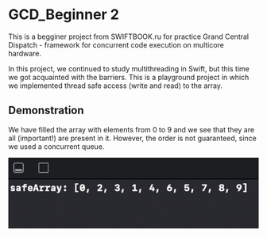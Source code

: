 # GCD_Beginner 2

This is a begginer project from SWIFTBOOK.ru for practice Grand Central Dispatch - framework for concurrent code execution on multicore hardware.

In this project, we continued to study multithreading in Swift, but this time we got acquainted with the barriers. This is a playground project in which we implemented thread safe access (write and read) to the array.

## Demonstration

We have filled the array with elements from 0 to 9 and we see that they are all (important!) are present in it. However, the order is not guaranteed, since we used a concurrent queue.

![Screenshot](screen1.png)
